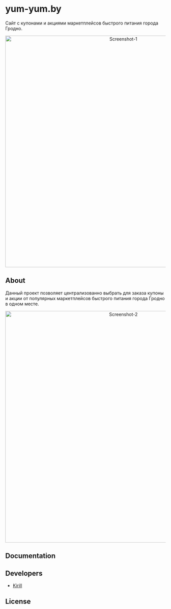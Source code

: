# yum-yum.by
Сайт с купонами и акциями маркетплейсов быстрого питания города Гродно.
<p align="center">
      <img src="https://i.ibb.co/p3x5zG2/Screenshot-1.png" alt="Screenshot-1" border="0" width="726">
</p>

## About

Данный проект позволяет централизованно выбрать для заказа купоны и акции от популярных маркетплейсов быстрого питания города Гродно в одном месте. 

<p align="center">
      <img src="https://i.ibb.co/q5Kb3zQ/Screenshot-2.png" alt="Screenshot-2" border="0" width="726">
</p>

## Documentation



## Developers

- [Kirill]([https://github.com/Indi77erence])

## License

